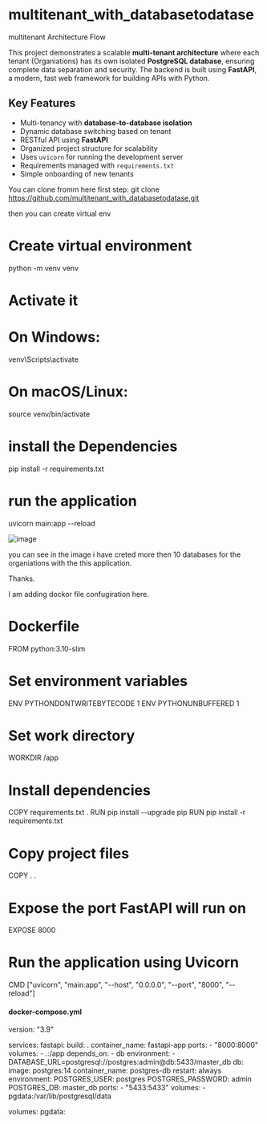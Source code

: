 # multitenant_with_databasetodatase
multitenant Architecture Flow



This project demonstrates a scalable **multi-tenant architecture** where each tenant (Organiations) has its own isolated **PostgreSQL database**, ensuring complete data separation and security. The backend is built using **FastAPI**, a modern, fast web framework for building APIs with Python.

## Key Features

- Multi-tenancy with **database-to-database isolation**
- Dynamic database switching based on tenant
- RESTful API using **FastAPI**
- Organized project structure for scalability
- Uses `uvicorn` for running the development server
- Requirements managed with `requirements.txt`
- Simple onboarding of new tenants

You can clone fromm here
first step:
git clone https://github.com/multitenant_with_databasetodatase.git

then you can create virtual env

# Create virtual environment
python -m venv venv

# Activate it
# On Windows:
venv\Scripts\activate
# On macOS/Linux:
source venv/bin/activate


# install the Dependencies 
pip install -r requirements.txt

# run the application

uvicorn main:app --reload



![image](https://github.com/user-attachments/assets/f52705c0-467a-4ca7-a19e-cb015a039510)




you can see in the image i have creted more then 10 databases for the organiations with the this application.

Thanks.


I am adding dockor file confugiration here.

# Dockerfile

FROM python:3.10-slim

# Set environment variables
ENV PYTHONDONTWRITEBYTECODE 1
ENV PYTHONUNBUFFERED 1

# Set work directory
WORKDIR /app

# Install dependencies
COPY requirements.txt .
RUN pip install --upgrade pip
RUN pip install -r requirements.txt

# Copy project files
COPY . .

# Expose the port FastAPI will run on
EXPOSE 8000

# Run the application using Uvicorn
CMD ["uvicorn", "main:app", "--host", "0.0.0.0", "--port", "8000", "--reload"]


#### docker-compose.yml


version: "3.9"

services:
  fastapi:
    build: .
    container_name: fastapi-app
    ports:
      - "8000:8000"
    volumes:
      - .:/app
    depends_on:
      - db
    environment:
      - DATABASE_URL=postgresql://postgres:admin@db:5433/master_db
  db:
    image: postgres:14
    container_name: postgres-db
    restart: always
    environment:
      POSTGRES_USER: postgres
      POSTGRES_PASSWORD: admin
      POSTGRES_DB: master_db
    ports:
      - "5433:5433"
    volumes:
      - pgdata:/var/lib/postgresql/data

volumes:
  pgdata:










